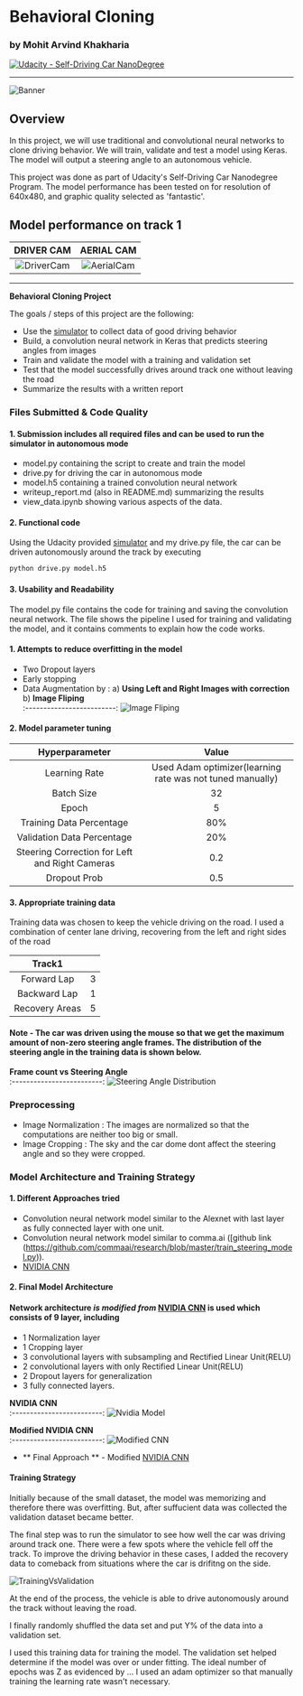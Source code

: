 # **Behavioral Cloning** 
### by Mohit Arvind Khakharia
[![Udacity - Self-Driving Car NanoDegree](https://s3.amazonaws.com/udacity-sdc/github/shield-carnd.svg)](http://www.udacity.com/drive)

[//]: # (Image References)
[image1]: ./write_up_images/nvidia_cnn.png "Nvidia Model"
[image3]: ./write_up_images/data_vs_steering.png "Steering Angle Distribution Image"
[image4]: ./write_up_images/flipped_img.png "Flipped Image"
[image5]: ./write_up_images/origina_vs_cropped.png "Original vs Cropped Image"
[image6]: ./write_up_images/training_vs_validation.png "Training vs Validation Image"
[image7]: ./write_up_images/m-summary.png "Model Summary"
[image8]: ./write_up_images/flipped_img.png "Moving Track1"
[image9]: ./write_up_images/bc.png "Banner"
[image10]: ./write_up_images/autonomous_1.gif "autonomous_1"
[image11]: ./write_up_images/autonomous_2.gif "autonomous_2"

---
![Banner][image9]
## Overview
In this project, we will use traditional and convolutional neural networks to clone driving behavior. We will train, validate and test a model using Keras. The model will output a steering angle to an autonomous vehicle.

This project was done as part of Udacity's Self-Driving Car Nanodegree Program. The model performance has been tested on for resolution of 640x480, and graphic quality selected as 'fantastic'.

## Model performance on track 1

 **DRIVER CAM**                     |  **AERIAL CAM** 
 :-------------------------:|:-------------------------:
 ![DriverCam][image10] |  ![AerialCam][image11]
---

**Behavioral Cloning Project**

The goals / steps of this project are the following:
* Use the [simulator](https://github.com/udacity/self-driving-car-sim) to collect data of good driving behavior
* Build, a convolution neural network in Keras that predicts steering angles from images
* Train and validate the model with a training and validation set
* Test that the model successfully drives around track one without leaving the road
* Summarize the results with a written report


### Files Submitted & Code Quality

#### 1. Submission includes all required files and can be used to run the simulator in autonomous mode

* model.py containing the script to create and train the model
* drive.py for driving the car in autonomous mode
* model.h5 containing a trained convolution neural network 
* writeup_report.md (also in README.md) summarizing the results
* view_data.ipynb showing various aspects of the data.

#### 2. Functional code
Using the Udacity provided [simulator](https://github.com/udacity/self-driving-car-sim) and my drive.py file, the car can be driven autonomously around the track by executing 
```sh
python drive.py model.h5
```

#### 3. Usability and Readability

The model.py file contains the code for training and saving the convolution neural network. The file shows the pipeline I used for training and validating the model, and it contains comments to explain how the code works.

#### 1. Attempts to reduce overfitting in the model
- Two Dropout layers
- Early stopping
- Data Augmentation by : 
a) **Using Left and Right Images with correction**  
b) **Image Fliping**                    
 :-------------------------:
![Image Fliping][image4]               

#### 2. Model parameter tuning

 
| Hyperparameter         	|     Value	        					| 
|:---------------------:|:---------------------------------------------:| 
| Learning Rate        			| Used Adam optimizer(learning rate was not tuned manually) 									| 
| Batch Size         			| 32  									| 
| Epoch     				| 5										|
| Training Data Percentage					| 80%								|
| Validation Data Percentage	      			| 20%					 				|
| Steering Correction for Left and Right Cameras				    | 0.2      							|
| Dropout Prob				    | 0.5      							|

#### 3. Appropriate training data

Training data was chosen to keep the vehicle driving on the road. I used a combination of center lane driving, recovering from the left and right sides of the road 
 
| Track1         	|     	        					| 
|:---------------------:|:---------------------------------------------:| 
| Forward Lap        			| 3						| 
| Backward Lap         			| 1  									| 
| Recovery Areas     				| 5										|

#### Note - The car was driven using the mouse so that we get the maximum amount of non-zero steering angle frames. The distribution of the steering angle in the training data is shown below.
 
 **Frame count vs Steering Angle**                    
 :-------------------------:
 ![Steering Angle Distribution][image3]
 
 ### Preprocessing
 - Image Normalization : The images are normalized so that the computations are neither too big or small.
 - Image Cropping : The sky and the car dome dont affect the steering angle and so they were cropped.

### Model Architecture and Training Strategy

#### 1. Different Approaches tried

- Convolution neural network model similar to the Alexnet with last layer as fully connected layer with one unit. 
- Convolution neural network model similar to comma.ai ([github link (https://github.com/commaai/research/blob/master/train_steering_model.py)).
- [NVIDIA CNN](https://devblogs.nvidia.com/parallelforall/deep-learning-self-driving-cars/)

#### 2. Final Model Architecture

####  Network architecture *is modified from* [NVIDIA CNN](https://devblogs.nvidia.com/parallelforall/deep-learning-self-driving-cars/) is used which consists of 9 layer, including 
- 1 Normalization layer
- 1 Cropping layer
- 3 convolutional layers with subsampling and Rectified Linear Unit(RELU)
- 2 convolutional layers with only Rectified Linear Unit(RELU)
- 2 Dropout layers for generalization
- 3 fully connected layers.

 **NVIDIA CNN**                    
 :-------------------------:
 ![Nvidia Model][image1]
 
  **Modified NVIDIA CNN**                    
 :-------------------------:
 ![Modified CNN][image7]
- ** Final Approach ** - Modified  [NVIDIA CNN](https://devblogs.nvidia.com/parallelforall/deep-learning-self-driving-cars/)

#### Training Strategy
Initially because of the small dataset, the model was memorizing and therefore there was overfitting. But, after suffucient data was collected the validation dataset became better.

The final step was to run the simulator to see how well the car was driving around track one. There were a few spots where the vehicle fell off the track. To improve the driving behavior in these cases, I added the recovery data to comeback from situations where the car is drifitng on the side.

![TrainingVsValidation][image6]

At the end of the process, the vehicle is able to drive autonomously around the track without leaving the road.


I finally randomly shuffled the data set and put Y% of the data into a validation set. 

I used this training data for training the model. The validation set helped determine if the model was over or under fitting. The ideal number of epochs was Z as evidenced by ... I used an adam optimizer so that manually training the learning rate wasn't necessary.
